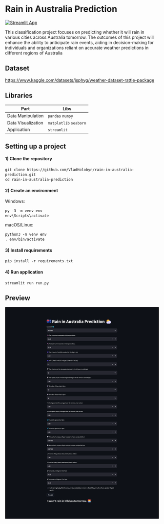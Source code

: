 # Rain in Australia Prediction

[![Streamlit App](https://static.streamlit.io/badges/streamlit_badge_black_white.svg)](https://rain-in-australia-prediction.onrender.com/)

This classification project focuses on predicting whether it will rain in various cities across Australia tomorrow. The outcomes of this project will enhance the ability to anticipate rain events, aiding in decision-making for individuals and organizations reliant on accurate weather predictions in different regions of Australia


## Dataset
https://www.kaggle.com/datasets/jsphyg/weather-dataset-rattle-package


## Libraries
| Part                 | Libs                     | 
| -------------------- | ------------------------ |  
| Data Manipulation    | `pandas` `numpy`        |
| Data Visualization   | `matplotlib` `seaborn`  |   
| Application          | `streamlit` |  


## Setting up a project

#### 1) Clone the repository
```
git clone https://github.com/VladHolobyn/rain-in-australia-prediction.git
cd rain-in-australia-prediction
```

#### 2) Create an environment

Windows:
```
py -3 -m venv env
env\Scripts\activate
```
macOS/Linux:
```
python3 -m venv env
. env/bin/activate
```

#### 3) Install requirements
```
pip install -r requirements.txt
```

#### 4) Run application
```
streamlit run run.py
```


## Preview 
![Preview](app/screenshots/preview.png)